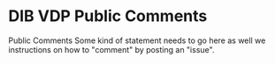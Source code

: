 # DIB VDP Public Comments
Public Comments
Some kind of statement needs to go here as well we instructions on how to "comment" by posting an "issue".

